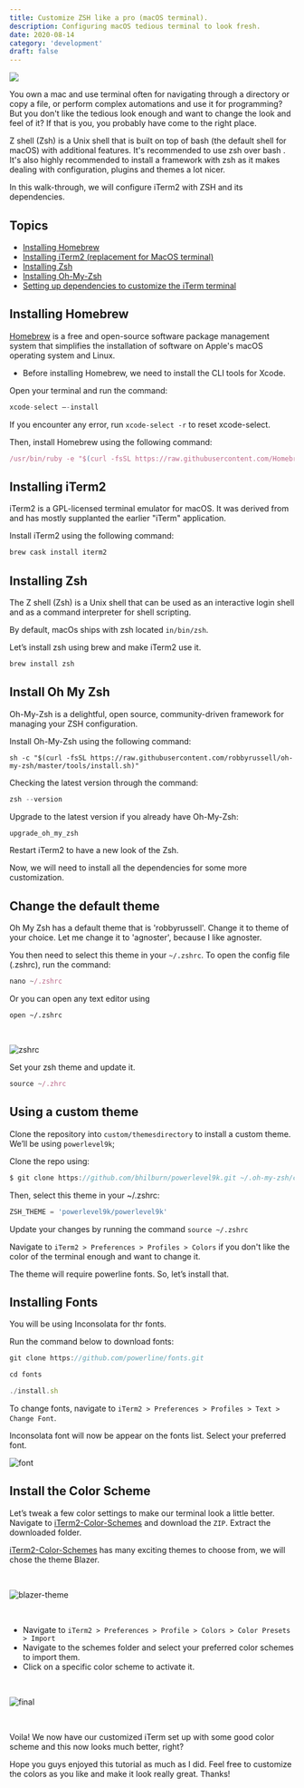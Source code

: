 ```yaml
---
title: Customize ZSH like a pro (macOS terminal).
description: Configuring macOS tedious terminal to look fresh.
date: 2020-08-14
category: 'development'
draft: false
---
```


![](./assets/intro.png)

You own a mac and use terminal often for navigating through a directory or copy a file, or perform complex automations and use it for programming? But you don't like the tedious look enough and want to change the look and feel of it? If that is you, you probably have come to the right place.

Z shell (Zsh) is a Unix shell that is built on top of bash (the default shell for macOS) with additional features. It's recommended to use zsh over bash . It's also highly recommended to install a framework with zsh as it makes dealing with configuration, plugins and themes a lot nicer.

In this walk-through, we will configure iTerm2 with ZSH and its dependencies.

## Topics

- <a href="#homebrew">Installing Homebrew</a>
- <a href="#iterm2">Installing iTerm2 (replacement for MacOS terminal)</a>
- <a href="#zsh">Installing Zsh</a>
- <a href="#oh-my-zsh">Installing Oh-My-Zsh</a>
- <a href="#custom">Setting up dependencies to customize the iTerm terminal</a>

## <div id="homebrew">Installing Homebrew</div>

[Homebrew](https://brew.sh/) is a free and open-source software package management system that simplifies the installation of software on Apple's macOS operating system and Linux.

- Before installing Homebrew, we need to install the CLI tools for Xcode.

Open your terminal and run the command:

```javascript
xcode-select —-install
```

If you encounter any error, run `xcode-select -r` to reset xcode-select.

Then, install Homebrew using the following command:

```javascript
/usr/bin/ruby -e "$(curl -fsSL https://raw.githubusercontent.com/Homebrew/install/master/install)"
```

## <div id="iterm2">Installing iTerm2</div>

iTerm2 is a GPL-licensed terminal emulator for macOS. It was derived from and has mostly supplanted the earlier "iTerm" application.

Install iTerm2 using the following command:

```javascript
brew cask install iterm2
```

## <div id="zsh">Installing Zsh</div>

The Z shell (Zsh) is a Unix shell that can be used as an interactive login shell and as a command interpreter for shell scripting.

By default, macOs ships with zsh located `in/bin/zsh`.

Let’s install zsh using brew and make iTerm2 use it.

```javascript
brew install zsh
```

## <div id="oh-my-zsh">Install Oh My Zsh</div>

Oh-My-Zsh is a delightful, open source, community-driven framework for managing your ZSH configuration.

Install Oh-My-Zsh using the following command:

```
sh -c "$(curl -fsSL https://raw.githubusercontent.com/robbyrussell/oh-my-zsh/master/tools/install.sh)"
```

Checking the latest version through the command:

```javascript
zsh --version
```

Upgrade to the latest version if you already have Oh-My-Zsh:

```javascript
upgrade_oh_my_zsh
```

Restart iTerm2 to have a new look of the Zsh.

Now, we will need to install all the dependencies for some more customization.

## <div id="custom">Change the default theme</div>

Oh My Zsh has a default theme that is 'robbyrussell'. Change it to theme of your choice. Let me change it to 'agnoster', because I like agnoster.

You then need to select this theme in your `~/.zshrc`. To open the config file (.zshrc), run the command:

```javascript
nano ~/.zshrc
```

Or you can open any text editor using

```
open ~/.zshrc
```

<br/>

![zshrc](./assets/zshrc.png)

Set your zsh theme and update it.

```javascript
source ~/.zhrc
```

## Using a custom theme

Clone the repository into `custom/themesdirectory` to install a custom theme. We’ll be using `powerlevel9k`;

Clone the repo using:

```javascript
$ git clone https://github.com/bhilburn/powerlevel9k.git ~/.oh-my-zsh/custom/themes/powerlevel9k
```

Then, select this theme in your ~/.zshrc:

```javascript
ZSH_THEME = 'powerlevel9k/powerlevel9k'
```

Update your changes by running the command `source ~/.zshrc`

Navigate to `iTerm2 > Preferences > Profiles > Colors` if you don't like the color of the terminal enough and want to change it.

The theme will require powerline fonts. So, let’s install that.

## Installing Fonts

You will be using Inconsolata for thr fonts.

Run the command below to download fonts:

```javascript
git clone https://github.com/powerline/fonts.git

cd fonts

./install.sh
```

To change fonts, navigate to `iTerm2 > Preferences > Profiles > Text > Change Font`.

Inconsolata font will now be appear on the fonts list. Select your preferred font.

![font](./assets/font.png)

## Install the Color Scheme

Let’s tweak a few color settings to make our terminal look a little better. Navigate to [iTerm2-Color-Schemes](https://github.com/mbadolato/iTerm2-Color-Schemes) and download the `ZIP`. Extract the downloaded folder.

[iTerm2-Color-Schemes](https://github.com/mbadolato/iTerm2-Color-Schemes) has many exciting themes to choose from, we will chose the theme Blazer.

<br/>

![blazer-theme](https://raw.githubusercontent.com/mbadolato/iTerm2-Color-Schemes/master/screenshots/blazer.png)

<br/>

- Navigate to `iTerm2 > Preferences > Profile > Colors > Color Presets > Import`
- Navigate to the schemes folder and select your preferred color schemes to import them.
- Click on a specific color scheme to activate it.

<br/>

![final](./assets/final-terminal.png)

<br/>

Voila! We now have our customized iTerm set up with some good color scheme and this now looks much better, right?

Hope you guys enjoyed this tutorial as much as I did. Feel free to customize the colors as you like and make it look really great. Thanks!
